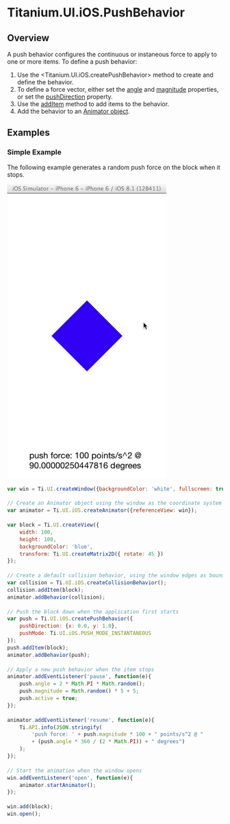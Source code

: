 # Titanium.UI.iOS.PushBehavior

<TypeHeader/>

## Overview

A push behavior configures the continuous or instaneous force to apply to one or more items. To
define a push behavior:

  1. Use the <Titanium.UI.iOS.createPushBehavior> method to create and define the behavior.
  2. To define a force vector, either set the
     [angle](Titanium.UI.iOS.PushBehavior.angle) and
     [magnitude](Titanium.UI.iOS.PushBehavior.magnitude) properties, or set the
     [pushDirection](Titanium.UI.iOS.PushBehavior.pushDirection) property.
  3. Use the [addItem](Titanium.UI.iOS.PushBehavior.addItem) method to add items to the behavior.
  4. Add the behavior to an [Animator object](Titanium.UI.iOS.Animator).

## Examples

### Simple Example

The following example generates a random push force on the block when it stops.

![Random Push Force](./pushforce.gif)

``` js
var win = Ti.UI.createWindow({backgroundColor: 'white', fullscreen: true});

// Create an Animator object using the window as the coordinate system
var animator = Ti.UI.iOS.createAnimator({referenceView: win});

var block = Ti.UI.createView({
    width: 100,
    height: 100,
    backgroundColor: 'blue',
    transform: Ti.UI.createMatrix2D({ rotate: 45 })
});

// Create a default collision behavior, using the window edges as boundaries
var collision = Ti.UI.iOS.createCollisionBehavior();
collision.addItem(block);
animator.addBehavior(collision);

// Push the block down when the application first starts
var push = Ti.UI.iOS.createPushBehavior({
    pushDirection: {x: 0.0, y: 1.0},
    pushMode: Ti.UI.iOS.PUSH_MODE_INSTANTANEOUS
});
push.addItem(block);
animator.addBehavior(push);

// Apply a new push behavior when the item stops
animator.addEventListener('pause', function(e){
    push.angle = 2 * Math.PI * Math.random();
    push.magnitude = Math.random() * 5 + 5;
    push.active = true;
});

animator.addEventListener('resume', function(e){
    Ti.API.info(JSON.stringify(
        'push force: ' + push.magnitude * 100 + " points/s^2 @ "
        + (push.angle * 360 / (2 * Math.PI)) + " degrees")
    );
});

// Start the animation when the window opens
win.addEventListener('open', function(e){
    animator.startAnimator();
});

win.add(block);
win.open();
```

<ApiDocs/>
